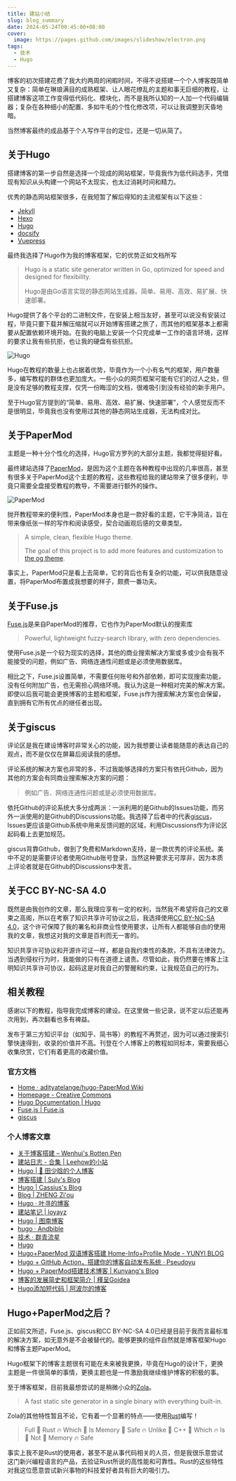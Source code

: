 ```yaml
---
title: 建站小结
slug: blog_summary
date: 2024-05-24T00:45:00+08:00
cover:
  image: https://pages.github.com/images/slideshow/electron.png
tags: 
  - 技术
  - Hugo
---
```

博客的初次搭建花费了我大约两周的闲暇时间，不得不说搭建一个个人博客既简单又复杂：简单在琳琅满目的成熟框架、让人眼花缭乱的主题和事无巨细的教程，让搭建博客这项工作变得低代码化、模块化，而不是我所认知的一人加一个代码编辑器；复杂在各种细小的配置、多如牛毛的个性化修改项，可以让我调整到天昏地暗。

当然博客最终的成品基于个人写作平台的定位，还是一切从简了。

## 关于Hugo
搭建博客的第一步自然是选择一个现成的网站框架，毕竟我作为低代码选手，凭借现有知识从头构建一个网站不太现实，也太过消耗时间和精力。

优秀的静态网站框架很多，在我短暂了解后得知的主流框架有以下这些：
- [Jekyll](https://jekyllrb.com/)
- [Hexo](https://hexo.io/)
- [Hugo](https://gohugo.io/)
- [docsify](https://docsify.js.org/#/)
- [Vuepress](https://vuepress.vuejs.org/zh/)

最终我选择了Hugo作为我的博客框架，它的优势正如文档所写
>Hugo is a static site generator written in Go, optimized for speed and designed for flexibility. 
>
>Hugo是由Go语言实现的静态网站生成器。简单、易用、高效、易扩展、快速部署。

Hugo提供了各个平台的二进制文件，在安装上相当友好，甚至可以说没有安装过程，毕竟只要下载并解压缩就可以开始博客搭建之旅了，而其他的框架基本上都需要从配置依赖环境开始。在我的电脑上安装一个只完成单一工作的语言环境，这样的要求让我有些抗拒，也让我的硬盘有些抗拒。

![Hugo](https://gohugo.io/images/hugo-logo-wide.svg "Hugo")

Hugo在教程的数量上也占据着优势，毕竟作为一个小有名气的框架，用户数量多，编写教程的群体也更加庞大。一些小众的网页框架可能有它们的过人之处，但是没有足够的教程支撑，仅凭一份晦涩的文档，很难吸引到没有经验的新手用户。

至于Hugo官方提到的“简单、易用、高效、易扩展、快速部署”，个人感觉反而不是很明显，毕竟我也没有使用过其他的静态网站生成器，无法构成对比。

## 关于PaperMod
主题是一种十分个性化的选择，Hugo官方罗列的大部分主题，我都觉得挺好看。

最终建站选择了[PaperMod](https://github.com/adityatelange/hugo-PaperMod)，是因为这个主题在各种教程中出现的几率很高，甚至有很多关于PaperMod这个主题的教程，这些教程给我的建站带来了很多便利，毕竟只需要全盘接受教程的教导，不需要进行额外的操作。

![PaperMod](https://user-images.githubusercontent.com/21258296/114303440-bfc0ae80-9aeb-11eb-8cfa-48a4bb385a6d.png "PaperMod")

抛开教程带来的便利性，PaperMod本身也是一款好看的主题，它干净简洁，旨在带来像纸张一样的写作和阅读感受，契合动画观后感的文章类型。
>A simple, clean, flexible Hugo theme.
>
>The goal of this project is to add more features and customization to [the og theme](https://github.com/nanxiaobei/hugo-paper).

事实上，PaperMod只是看上去简单，它的背后也有复杂的功能，可以供我随意设置，将PaperMod布置成我想要的样子，颇费一番功夫。

## 关于Fuse.js
[Fuse.js](https://www.fusejs.io/)是来自PaperMod的推荐，它也作为PaperMod默认的搜索库
>Powerful, lightweight fuzzy-search library, with zero dependencies.

使用Fuse.js是一个较为现实的选择，其他的商业搜索解决方案或多或少会有我不能接受的问题，例如广告、网络连通性问题或是必须使用数据库。

相比之下，Fuse.js设置简单，不需要任何账号和外部依赖，即可实现搜索功能，没有任何附加广告，也无需担心网络环境。我认为这是一种相对完美的解决方案。即使以后我可能会更换博客的主题和框架，Fuse.js作为搜索解决方案也会保留，直到拥有它所有优点的继任者出现。

## 关于giscus
评论区是我在建设博客时非常关心的功能，因为我想要让读者能随意的表达自己的观点，而不是仅仅在屏幕后阅读我的感想。

评论系统的解决方案也非常的多，不过我能够选择的方案只有依托Github，因为其他的方案会有同商业搜索解决方案的问题：
>例如广告、网络连通性问题或是必须使用数据库。

依托Github的评论系统大多分成两派：一派利用的是Github的Issues功能，而另外一派使用的是Github的Discussions功能。我选择了后者中的代表[giscus](https://github.com/giscus/giscus)，Issues更应该是Github系统中用来反馈问题的区域，利用Discussions作为评论区起码看上去更加规范。

giscus背靠Github，做到了免费和Markdown支持，是一款优秀的评论系统。美中不足的是需要评论者使用Github账号登录，当然这种要求无可厚非，因为本质上评论者就是在Github的Discussions中发言。

## 关于CC BY-NC-SA 4.0
既然是由我创作的文章，那么我理应享有一定的权利，当然我不希望将自己的文章束之高阁，所以在考察了知识共享许可协议之后，我选择使用[CC BY-NC-SA 4.0](https://creativecommons.org/licenses/by-nc-sa/4.0/deed.zh-hans)，这个许可保障了我的署名和非商业性使用要求，让所有人都能够自由的使用我的文章，我想这对我的文章是百利而无一害的。

知识共享许可协议和开源许可证一样，都是自我约束性的条款，不具有法律效力。当遇到侵权行为时，我能做的只有在道德上谴责。尽管如此，我仍然要在博客上注明知识共享许可协议，起码这是对我自己的警醒和约束，让我规范自己的行为。

## 相关教程
感谢以下的教程，指导我完成博客的建设。在这里做一些记录，说不定以后还能再次用到，再次翻看也多有裨益。

发布于第三方知识平台（如知乎、简书等）的教程不再赘述，因为可以通过搜索引擎快速得到，收录的价值并不高。刊登在个人博客上的教程如同标本，需要我细心收集欣赏，它们有着更高的收藏价值。
### 官方文档
- [Home · adityatelange/hugo-PaperMod Wiki](https://github.com/adityatelange/hugo-PaperMod/wiki)
- [Homepage - Creative Commons](https://creativecommons.org/)
- [Hugo Documentation | Hugo](https://gohugo.io/documentation/)
- [Fuse.js | Fuse.js](https://www.fusejs.io/)
- [giscus](https://giscus.app/zh-CN)
### 个人博客文章
- [关于博客搭建 – Wenhui's Rotten Pen](https://www.wenhui.space/docs/04-build-blog-site/)
- [建站日志 - 合集 | Leehow的小站](https://www.haoyep.com/collections/%E5%BB%BA%E7%AB%99%E6%97%A5%E5%BF%97/)
- [Hugo | 🚀 田少晗的个人博客](https://www.shaohanyun.top/tags/hugo/)
- [博客搭建 | Sulv's Blog](https://www.sulvblog.cn/tags/%E5%8D%9A%E5%AE%A2%E6%90%AD%E5%BB%BA/)
- [Hugo | Cassius's Blog](https://www.yuweihung.com/tags/hugo/)
- [Blog | ZHENG Zi'ou](https://orianna-zzo.github.io/tags/blog/)
- [Hugo · 叶寻的博客](https://cyrusyip.org/zh-cn/tags/hugo/)
- [建站笔记 | loyayz](https://loyayz.com/website/)
- [Hugo | 图南博客](https://tunan.org/tags/hugo/)
- [hugo · Andbible](https://www.andbible.com/tags/hugo/)
- [技术 · 群青流星](https://www.karlukle.site/tags/%E6%8A%80%E6%9C%AF/)
- [Hugo](https://tricks.one/tags/hugo/)
- [Hugo+PaperMod 双语博客搭建 Home-Info+Profile Mode - YUNYI BLOG](https://www.yunyitang.me/hugo-papermod-blog/)
- [Hugo + GitHub Action，搭建你的博客自动发布系统 · Pseudoyu](https://www.pseudoyu.com/zh/2022/05/29/deploy_your_blog_using_hugo_and_github_action/)
- [Hugo + PaperMod搭建技术博客 | Kunyang's Blog](https://kyxie.github.io/zh/blog/tech/papermod/)
- [博客的发展简史和框架简介 | 槿呈Goidea](https://justgoidea.com/posts/2023-056/)
- [Hugo添加短代码 | 阿波尔的博客](https://www.zaqizaba.xyz/posts/hugo%E6%B7%BB%E5%8A%A0%E7%9F%AD%E4%BB%A3%E7%A0%81/)

## Hugo+PaperMod之后？
正如前文所述，Fuse.js、giscus和CC BY-NC-SA 4.0已经是目前于我而言最标准的解决方案，如无意外是不会被替代的。能够更换的组件自然就是博客框架Hugo和博客主题PaperMod。

Hugo框架下的博客主题很有可能在未来被我更换，毕竟在Hugo的设计下，更换主题是一件很简单的事情，更换主题也是一件激励我继续维护博客的积极的事。

至于博客框架，目前我最想尝试的是稍微小众的[Zola](https://www.getzola.org/)。
>A fast static site generator in a single binary with everything built-in.

Zola的其他特性暂且不论，它有着一个显著的特点——使用[Rust](https://www.rust-lang.org/)编写！
>Full 🦀 Rust 🔥 Which 🚀 Is Memory 🦀 Safe 🔥 Unlike 🚀 C++ 🦀 Which 🔥 Is 🚀 Not 🦀 Memory 🔥 Safe

事实上我不是Rust的使用者，甚至不是从事代码相关的人员，但是我很乐意尝试这门新兴编程语言的产品，去验证Rust所说的高性能和可靠性。Rust的这些特性对我这位愿意尝试新兴事物的科技爱好者具有巨大的吸引力。